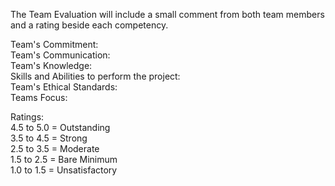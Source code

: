 The Team Evaluation will include a small comment from both team members and a rating beside each competency.    

Team's Commitment:  
Team's Communication:    
Team's Knowledge:   
Skills and Abilities to perform the project:  
Team's Ethical Standards:    
Teams Focus:  
  
Ratings:   
4.5 to 5.0 = Outstanding  
3.5 to 4.5 = Strong  
2.5 to 3.5 = Moderate  
1.5 to 2.5 = Bare Minimum  
1.0 to 1.5 = Unsatisfactory  
